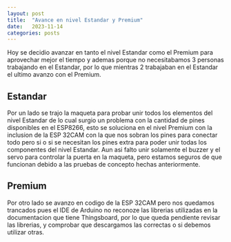```yaml
---
layout: post
title:  "Avance en nivel Estandar y Premium"
date:   2023-11-14
categories: posts
---
```


Hoy se decidio avanzar en tanto el nivel Estandar como el Premium para aprovechar mejor el tiempo y ademas porque no necesitabamos 3 personas trabajando en el Estandar, por lo que mientras
2 trabajaban en el Estandar el ultimo avanzo con el Premium.

## Estandar 

Por un lado se trajo la maqueta para probar unir todos los elementos del nivel Estandar de lo cual surgio un problema
con la cantidad de pines disponibles en el ESP8266, esto se soluciona en el nivel Premium con la inclusion de la ESP 32CAM con la que nos sobran los pines para
conectar todo pero si o si se necesitan los pines extra para poder unir todas los componentes del nivel Estandar. Aun asi falto unir solamente el buzzer y el servo para controlar 
la puerta en la maqueta, pero estamos seguros de que funcionan debido a las pruebas de concepto hechas anteriormente.

## Premium

Por otro lado se avanzo en codigo de la ESP 32CAM pero nos quedamos trancados pues el IDE de Arduino no reconoze las librerias utilizadas en la documentacion que tiene Thingsboard, por lo que queda
pendiente revisar las librerias, y comprobar que descargamos las correctas o si debemos utilizar otras.
